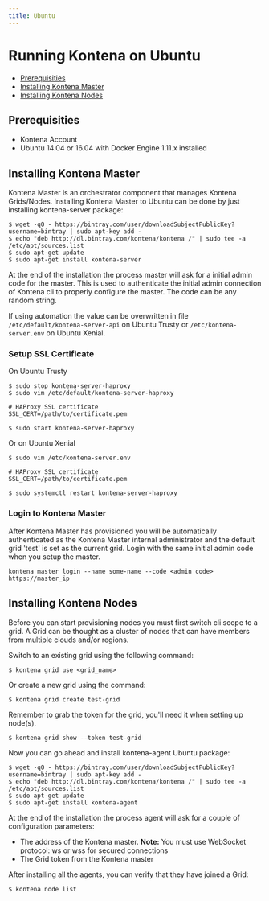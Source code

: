```yaml
---
title: Ubuntu
---
```


# Running Kontena on Ubuntu

- [Prerequisities](ubuntu#prerequisities)
- [Installing Kontena Master](ubuntu#installing-kontena-master)
- [Installing Kontena Nodes](ubuntu#installing-kontena-nodes)

## Prerequisities

- Kontena Account
- Ubuntu 14.04 or 16.04 with Docker Engine 1.11.x installed

## Installing Kontena Master

Kontena Master is an orchestrator component that manages Kontena Grids/Nodes. Installing Kontena Master to Ubuntu can be done by just installing kontena-server package:

```
$ wget -qO - https://bintray.com/user/downloadSubjectPublicKey?username=bintray | sudo apt-key add -
$ echo "deb http://dl.bintray.com/kontena/kontena /" | sudo tee -a /etc/apt/sources.list
$ sudo apt-get update
$ sudo apt-get install kontena-server
```

At the end of the installation the process master will ask for a initial admin code for the master. This is used to authenticate the initial admin connection of Kontena cli to properly configure the master. The code can be any random string.

If using automation the value can be overwritten in file `/etc/default/kontena-server-api` on Ubuntu Trusty or `/etc/kontena-server.env` on Ubuntu Xenial.

### Setup SSL Certificate

On Ubuntu Trusty

```
$ sudo stop kontena-server-haproxy
$ sudo vim /etc/default/kontena-server-haproxy

# HAProxy SSL certificate
SSL_CERT=/path/to/certificate.pem

$ sudo start kontena-server-haproxy
```

Or on Ubuntu Xenial

```
$ sudo vim /etc/kontena-server.env

# HAProxy SSL certificate
SSL_CERT=/path/to/certificate.pem

$ sudo systemctl restart kontena-server-haproxy
```


### Login to Kontena Master

After Kontena Master has provisioned you will be automatically authenticated as the Kontena Master internal administrator and the default grid 'test' is set as the current grid. Login with the same initial admin code when you setup the master.
```
kontena master login --name some-name --code <admin code> https://master_ip
```

## Installing Kontena Nodes

Before you can start provisioning nodes you must first switch cli scope to a grid. A Grid can be thought as a cluster of nodes that can have members from multiple clouds and/or regions.

Switch to an existing grid using the following command:

```
$ kontena grid use <grid_name>
```

Or create a new grid using the command:

```
$ kontena grid create test-grid
```

Remember to grab the token for the grid, you'll need it when setting up node(s).

```
$ kontena grid show --token test-grid
```

Now you can go ahead and install kontena-agent Ubuntu package:

```
$ wget -qO - https://bintray.com/user/downloadSubjectPublicKey?username=bintray | sudo apt-key add -
$ echo "deb http://dl.bintray.com/kontena/kontena /" | sudo tee -a /etc/apt/sources.list
$ sudo apt-get update
$ sudo apt-get install kontena-agent
```

At the end of the installation the process agent will ask for a couple of configuration parameters:

* The address of the Kontena master. **Note:** You must use WebSocket protocol: ws or wss for secured connections
* The Grid token from the Kontena master

After installing all the agents, you can verify that they have joined a Grid:

```
$ kontena node list
```
